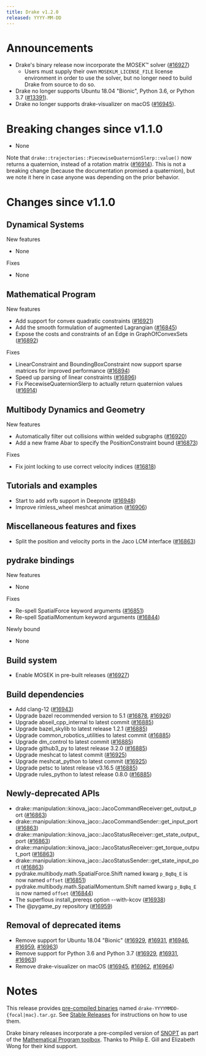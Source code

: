 ```yaml
---
title: Drake v1.2.0
released: YYYY-MM-DD
---
```


# Announcements

* Drake's binary release now incorporate the MOSEK™ solver ([#16927][_#16927])
  * Users must supply their own ``MOSEKLM_LICENSE_FILE`` license environment
    in order to use the solver, but no longer need to build Drake from source
    to do so.
* Drake no longer supports Ubuntu 18.04 "Bionic", Python 3.6, or Python 3.7
  ([#13391][_#13391]).
* Drake no longer supports drake-visualizer on macOS ([#16945][_#16945]).

# Breaking changes since v1.1.0

* None

Note that ``drake::trajectories::PiecewiseQuaternionSlerp::value()`` now returns
a quaternion, instead of a rotation matrix ([#16914][_#16914]). This is not a
breaking change (because the documentation promised a quaternion), but we note
it here in case anyone was depending on the prior behavior.

# Changes since v1.1.0

## Dynamical Systems

<!-- <relnotes for systems go here> -->

New features

* None

Fixes

* None

## Mathematical Program

<!-- <relnotes for solvers go here> -->

New features

* Add support for convex quadratic constraints ([#16921][_#16921])
* Add the smooth formulation of augmented Lagrangian ([#16845][_#16845])
* Expose the costs and constraints of an Edge in GraphOfConvexSets ([#16892][_#16892])

Fixes

* LinearConstraint and BoundingBoxConstraint now support sparse matrices for improved performance ([#16894][_#16894])
* Speed up parsing of linear constraints ([#16896][_#16896])
* Fix PiecewiseQuaternionSlerp to actually return quaternion values ([#16914][_#16914])

## Multibody Dynamics and Geometry

<!-- <relnotes for geometry,multibody go here> -->

New features

* Automatically filter out collisions within welded subgraphs ([#16920][_#16920])
* Add a new frame Abar to specify the PositionConstraint bound ([#16873][_#16873])

Fixes

* Fix joint locking to use correct velocity indices ([#16818][_#16818])

## Tutorials and examples

<!-- <relnotes for examples,tutorials go here> -->

* Start to add xvfb support in Deepnote ([#16948][_#16948])
* Improve rimless_wheel meshcat animation ([#16906][_#16906])

## Miscellaneous features and fixes

<!-- <relnotes for common,math,lcm,lcmtypes,manipulation,perception go here> -->

* Split the position and velocity ports in the Jaco LCM interface ([#16863][_#16863])

## pydrake bindings

<!-- <relnotes for bindings go here> -->

New features

* None

Fixes

* Re-spell SpatialForce keyword arguments ([#16851][_#16851])
* Re-spell SpatialMomentum keyword arguments ([#16844][_#16844])

Newly bound

* None

## Build system

<!-- <relnotes for cmake,doc,setup,third_party,tools go here> -->

* Enable MOSEK in pre-built releases ([#16927][_#16927])

## Build dependencies

<!-- Manually relocate any "Upgrade foo_external to latest" lines to here, -->
<!-- and then sort them alphabetically. -->

* Add clang-12 ([#16943][_#16943])
* Upgrade bazel recommended version to 5.1 ([#16878][_#16878], [#16926][_#16926])
* Upgrade abseil_cpp_internal to latest commit ([#16885][_#16885])
* Upgrade bazel_skylib to latest release 1.2.1 ([#16885][_#16885])
* Upgrade common_robotics_utilities to latest commit ([#16885][_#16885])
* Upgrade dm_control to latest commit ([#16885][_#16885])
* Upgrade github3_py to latest release 3.2.0 ([#16885][_#16885])
* Upgrade meshcat to latest commit ([#16925][_#16925])
* Upgrade meshcat_python to latest commit ([#16925][_#16925])
* Upgrade petsc to latest release v3.16.5 ([#16885][_#16885])
* Upgrade rules_python to latest release 0.8.0 ([#16885][_#16885])

## Newly-deprecated APIs

* drake::manipulation::kinova_jaco::JacoCommandReceiver:get_output_port ([#16863][_#16863])
* drake::manipulation::kinova_jaco::JacoCommandSender::get_input_port ([#16863][_#16863])
* drake::manipulation::kinova_jaco::JacoStatusReceiver::get_state_output_port ([#16863][_#16863])
* drake::manipulation::kinova_jaco::JacoStatusReceiver::get_torque_output_port ([#16863][_#16863])
* drake::manipulation::kinova_jaco::JacoStatusSender::get_state_input_port ([#16863][_#16863])
* pydrake.multibody.math.SpatialForce.Shift named kwarg ``p_BqBq_E`` is now named ``offset`` ([#16851][_#16851])
* pydrake.multibody.math.SpatialMomentum.Shift named kwarg ``p_BqBq_E`` is now named ``offset``  ([#16844][_#16844])
* The superflous install_prereqs option --with-kcov ([#16938][_#16938])
* The @pygame_py repository ([#16959][_#16959])

## Removal of deprecated items

* Remove support for Ubuntu 18.04 "Bionic" ([#16929][_#16929], [#16931][_#16931], [#16946][_#16946], [#16959][_#16959], [#16963][_#16963])
* Remove support for Python 3.6 and Python 3.7 ([#16929][_#16929], [#16931][_#16931], [#16963][_#16963])
* Remove drake-visualizer on macOS ([#16945][_#16945], [#16962][_#16962], [#16964][_#16964])

# Notes

This release provides [pre-compiled binaries](https://github.com/RobotLocomotion/drake/releases/tag/v1.2.0) named
``drake-YYYYMMDD-{focal|mac}.tar.gz``. See [Stable Releases](/from_binary.html#stable-releases) for instructions on how to use them.

Drake binary releases incorporate a pre-compiled version of [SNOPT](https://ccom.ucsd.edu/~optimizers/solvers/snopt/) as part of the
[Mathematical Program toolbox](https://drake.mit.edu/doxygen_cxx/group__solvers.html). Thanks to
Philip E. Gill and Elizabeth Wong for their kind support.

<!-- <begin issue links> -->
[_#13391]: https://github.com/RobotLocomotion/drake/pull/13391
[_#16818]: https://github.com/RobotLocomotion/drake/pull/16818
[_#16844]: https://github.com/RobotLocomotion/drake/pull/16844
[_#16845]: https://github.com/RobotLocomotion/drake/pull/16845
[_#16851]: https://github.com/RobotLocomotion/drake/pull/16851
[_#16863]: https://github.com/RobotLocomotion/drake/pull/16863
[_#16873]: https://github.com/RobotLocomotion/drake/pull/16873
[_#16878]: https://github.com/RobotLocomotion/drake/pull/16878
[_#16885]: https://github.com/RobotLocomotion/drake/pull/16885
[_#16892]: https://github.com/RobotLocomotion/drake/pull/16892
[_#16894]: https://github.com/RobotLocomotion/drake/pull/16894
[_#16896]: https://github.com/RobotLocomotion/drake/pull/16896
[_#16906]: https://github.com/RobotLocomotion/drake/pull/16906
[_#16914]: https://github.com/RobotLocomotion/drake/pull/16914
[_#16920]: https://github.com/RobotLocomotion/drake/pull/16920
[_#16921]: https://github.com/RobotLocomotion/drake/pull/16921
[_#16925]: https://github.com/RobotLocomotion/drake/pull/16925
[_#16926]: https://github.com/RobotLocomotion/drake/pull/16926
[_#16927]: https://github.com/RobotLocomotion/drake/pull/16927
[_#16929]: https://github.com/RobotLocomotion/drake/pull/16929
[_#16931]: https://github.com/RobotLocomotion/drake/pull/16931
[_#16938]: https://github.com/RobotLocomotion/drake/pull/16938
[_#16943]: https://github.com/RobotLocomotion/drake/pull/16943
[_#16945]: https://github.com/RobotLocomotion/drake/pull/16945
[_#16946]: https://github.com/RobotLocomotion/drake/pull/16946
[_#16948]: https://github.com/RobotLocomotion/drake/pull/16948
[_#16959]: https://github.com/RobotLocomotion/drake/pull/16959
[_#16962]: https://github.com/RobotLocomotion/drake/pull/16962
[_#16963]: https://github.com/RobotLocomotion/drake/pull/16963
[_#16964]: https://github.com/RobotLocomotion/drake/pull/16964
<!-- <end issue links> -->

<!--
  Current oldest_commit c79c94b0afcf2b2691f81b5a27e15dd32a5c3a23 (exclusive).
  Current newest_commit de1728f9dfb615d828110936eda41333d79c7717 (inclusive).
-->
